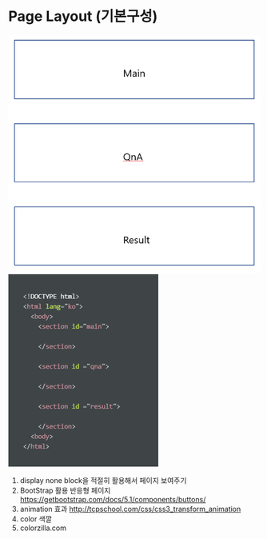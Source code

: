 # Page Layout (기본구성)
![img.png](img.png) 
![img_1.png](img_1.png)

1) display none block을 적절히 활용해서 페이지 보여주기
2) BootStrap 활용 반응형 페이지
https://getbootstrap.com/docs/5.1/components/buttons/
3) animation 효과 
http://tcpschool.com/css/css3_transform_animation
4) color 색깔 
5) colorzilla.com
